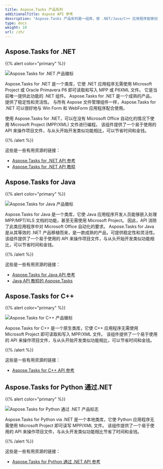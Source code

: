 ```yaml
---
title: Aspose.Tasks 产品系列
additionalTitle: Aspose API 参考
description: "Aspose.Tasks 产品系列是一组库，使 .NET/Java/C++ 应用程序能够创建、修改、转换和打印 MPP、Primavera XML 文件。"
type: docs
weight: 10
url: /zh/
---
```


## Aspose.Tasks for .NET

{{% alert color="primary" %}}

![Aspose.Tasks for .NET 产品徽标](../home_1.png)

Aspose.Tasks for .NET 是一个类库，它使 .NET 应用程序无需使用 Microsoft Project 或 Oracle Primavera P6 即可读取和写入 MPP 或 P6XML 文件。 它是当前唯一提供此功能的 .NET 组件。 Aspose.Tasks for .NET 是一个成熟的产品，提供了稳定性和灵活性。 与所有 Aspose 文件管理组件一样，Aspose.Tasks for .NET 可以很好地与 Win Form 和 WebForm 应用程序配合使用。

使用 Aspose.Tasks for .NET，可以在没有 Microsoft Office 自动化的情况下使用 Microsoft Project (MPP/XML) 文件进行编程。 该组件提供了一个易于使用的 API 来操作项目文件，与从头开始开发类似功能相比，可以节省时间和金钱。

{{% /alert %}}

这些是一些有用资源的链接：
- [Aspose.Tasks for .NET API 参考](/tasks/zh/net/)
- [Aspose.Tasks for .NET API 教程](/tutorials/tasks/zh/net/)

## Aspose.Tasks for Java

{{% alert color="primary" %}}

![Aspose.Tasks for Java 产品徽标](../home_2.png)

Aspose.Tasks for Java 是一个类库，它使 Java 应用程序开发人员能够嵌入处理 MPP/MPT/XLS 文档的功能，甚至无需使用 Microsoft Project。 因此，API 消除了此类应用程序中对 Microsoft Office 自动化的要求。 Aspose.Tasks for Java 是从其等效的 .NET 产品移植而来，是一款成熟的产品，可提供稳定性和灵活性。 该组件提供了一个易于使用的 API 来操作项目文件，与从头开始开发类似功能相比，可以节省时间和金钱。

{{% /alert %}}

这些是一些有用资源的链接：
- [Aspose.Tasks for Java API 参考](/tasks/java/)
- [Java API 教程的 Aspose.Tasks](/tutorials/tasks/zh/java/)

## Aspose.Tasks for C++

{{% alert color="primary" %}}

![Aspose.Tasks for C++ 产品徽标](../home_3.png)

Aspose.Tasks for C++ 是一个原生类库，它使 C++ 应用程序无需使用 Microsoft Project 即可读取和写入 MPP/XML 文件。 该组件提供了一个易于使用的 API 来操作项目文件，与从头开始开发类似功能相比，可以节省时间和金钱。

{{% /alert %}}

这些是一些有用资源的链接：
- [Aspose.Tasks for C++ API 参考](/tasks/cpp/)

## Aspose.Tasks for Python 通过.NET

{{% alert color="primary" %}}

![Aspose.Tasks for Python 通过 .NET 产品标志](../home_4.png)

Aspose.Tasks for Python via .NET 是一个本地类库，它使 Python 应用程序无需使用 Microsoft Project 即可读写 MPP/XML 文件。 该组件提供了一个易于使用的 API 来操作项目文件，与从头开发类似功能相比节省了时间和金钱。

{{% /alert %}}

这些是一些有用资源的链接：
- [Aspose.Tasks for Python 通过 .NET API 参考](/tasks/python-net/)
